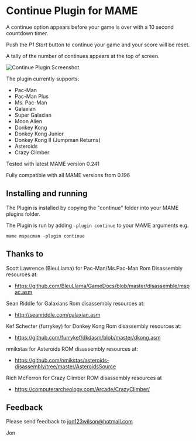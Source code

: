 # **Continue Plugin for MAME** #

A continue option appears before your game is over with a 10 second countdown timer.

Push the *P1 Start* button to continue your game and your score will be reset.

A tally of the number of continues appears at the top of screen.


![Continue Plugin Screenshot](https://i.imgur.com/YR4wikO.png)


The plugin currently supports:

-  Pac-Man
-  Pac-Man Plus
-  Ms. Pac-Man
-  Galaxian
-  Super Galaxian
-  Moon Alien
-  Donkey Kong
-  Donkey Kong Junior
-  Donkey Kong II (Jumpman Returns)
-  Asteroids
-  Crazy Climber


Tested with latest MAME version 0.241

Fully compatible with all MAME versions from 0.196

  
## Installing and running
 
The Plugin is installed by copying the "continue" folder into your MAME plugins folder.

The Plugin is run by adding `-plugin continue` to your MAME arguments e.g.

```mame mspacman -plugin continue```  


## Thanks to

Scott Lawrence (BleuLlama) for Pac-Man/Ms.Pac-Man Rom Disassembly resources at:
- https://github.com/BleuLlama/GameDocs/blob/master/disassemble/mspac.asm

Sean Riddle for Galaxians Rom disassembly resources at:
- http://seanriddle.com/galaxian.asm

Kef Schecter (furrykey) for Donkey Kong Rom disassembly resources at:
- https://github.com/furrykef/dkdasm/blob/master/dkong.asm

nmikstas for Asteroids ROM disassembly resources at:
- https://github.com/nmikstas/asteroids-disassembly/tree/master/AsteroidsSource

Rich McFerron for Crazy Climber ROM disassembly resources at
- https://computerarcheology.com/Arcade/CrazyClimber/


## Feedback

Please send feedback to jon123wilson@hotmail.com

Jon

